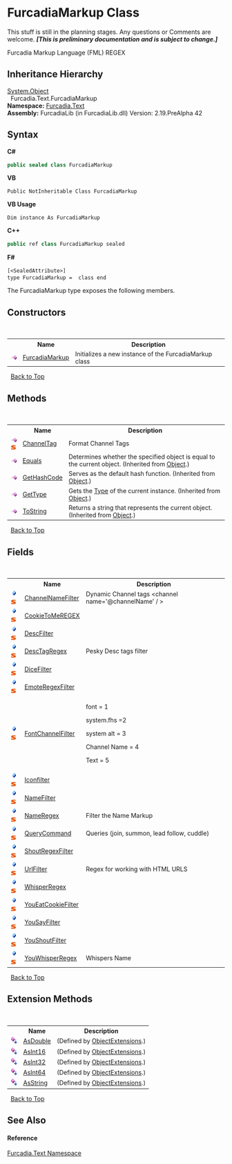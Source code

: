 # FurcadiaMarkup Class
This stuff is still in the planning stages. Any questions or Comments are welcome. _**\[This is preliminary documentation and is subject to change.\]**_

Furcadia Markup Language (FML) REGEX


## Inheritance Hierarchy
<a href="http://msdn2.microsoft.com/en-us/library/e5kfa45b" target="_blank">System.Object</a><br />&nbsp;&nbsp;Furcadia.Text.FurcadiaMarkup<br />
**Namespace:**&nbsp;<a href="N_Furcadia_Text">Furcadia.Text</a><br />**Assembly:**&nbsp;FurcadiaLib (in FurcadiaLib.dll) Version: 2.19.PreAlpha 42

## Syntax

**C#**<br />
``` C#
public sealed class FurcadiaMarkup
```

**VB**<br />
``` VB
Public NotInheritable Class FurcadiaMarkup
```

**VB Usage**<br />
``` VB Usage
Dim instance As FurcadiaMarkup
```

**C++**<br />
``` C++
public ref class FurcadiaMarkup sealed
```

**F#**<br />
``` F#
[<SealedAttribute>]
type FurcadiaMarkup =  class end
```

The FurcadiaMarkup type exposes the following members.


## Constructors
&nbsp;<table><tr><th></th><th>Name</th><th>Description</th></tr><tr><td>![Public method](media/pubmethod.gif "Public method")</td><td><a href="M_Furcadia_Text_FurcadiaMarkup__ctor">FurcadiaMarkup</a></td><td>
Initializes a new instance of the FurcadiaMarkup class</td></tr></table>&nbsp;
<a href="#furcadiamarkup-class">Back to Top</a>

## Methods
&nbsp;<table><tr><th></th><th>Name</th><th>Description</th></tr><tr><td>![Public method](media/pubmethod.gif "Public method")![Static member](media/static.gif "Static member")</td><td><a href="M_Furcadia_Text_FurcadiaMarkup_ChannelTag">ChannelTag</a></td><td>
Format Channel Tags 
<channel name='@channelname' /></td></tr><tr><td>![Public method](media/pubmethod.gif "Public method")</td><td><a href="http://msdn2.microsoft.com/en-us/library/bsc2ak47" target="_blank">Equals</a></td><td>
Determines whether the specified object is equal to the current object.
 (Inherited from <a href="http://msdn2.microsoft.com/en-us/library/e5kfa45b" target="_blank">Object</a>.)</td></tr><tr><td>![Public method](media/pubmethod.gif "Public method")</td><td><a href="http://msdn2.microsoft.com/en-us/library/zdee4b3y" target="_blank">GetHashCode</a></td><td>
Serves as the default hash function.
 (Inherited from <a href="http://msdn2.microsoft.com/en-us/library/e5kfa45b" target="_blank">Object</a>.)</td></tr><tr><td>![Public method](media/pubmethod.gif "Public method")</td><td><a href="http://msdn2.microsoft.com/en-us/library/dfwy45w9" target="_blank">GetType</a></td><td>
Gets the <a href="http://msdn2.microsoft.com/en-us/library/42892f65" target="_blank">Type</a> of the current instance.
 (Inherited from <a href="http://msdn2.microsoft.com/en-us/library/e5kfa45b" target="_blank">Object</a>.)</td></tr><tr><td>![Public method](media/pubmethod.gif "Public method")</td><td><a href="http://msdn2.microsoft.com/en-us/library/7bxwbwt2" target="_blank">ToString</a></td><td>
Returns a string that represents the current object.
 (Inherited from <a href="http://msdn2.microsoft.com/en-us/library/e5kfa45b" target="_blank">Object</a>.)</td></tr></table>&nbsp;
<a href="#furcadiamarkup-class">Back to Top</a>

## Fields
&nbsp;<table><tr><th></th><th>Name</th><th>Description</th></tr><tr><td>![Public field](media/pubfield.gif "Public field")![Static member](media/static.gif "Static member")</td><td><a href="F_Furcadia_Text_FurcadiaMarkup_ChannelNameFilter">ChannelNameFilter</a></td><td>
Dynamic Channel tags 
<channel name='@channelName' / ></td></tr><tr><td>![Public field](media/pubfield.gif "Public field")![Static member](media/static.gif "Static member")</td><td><a href="F_Furcadia_Text_FurcadiaMarkup_CookieToMeREGEX">CookieToMeREGEX</a></td><td></td></tr><tr><td>![Public field](media/pubfield.gif "Public field")![Static member](media/static.gif "Static member")</td><td><a href="F_Furcadia_Text_FurcadiaMarkup_DescFilter">DescFilter</a></td><td></td></tr><tr><td>![Public field](media/pubfield.gif "Public field")![Static member](media/static.gif "Static member")</td><td><a href="F_Furcadia_Text_FurcadiaMarkup_DescTagRegex">DescTagRegex</a></td><td>
Pesky Desc tags filter</td></tr><tr><td>![Public field](media/pubfield.gif "Public field")![Static member](media/static.gif "Static member")</td><td><a href="F_Furcadia_Text_FurcadiaMarkup_DiceFilter">DiceFilter</a></td><td></td></tr><tr><td>![Public field](media/pubfield.gif "Public field")![Static member](media/static.gif "Static member")</td><td><a href="F_Furcadia_Text_FurcadiaMarkup_EmoteRegexFilter">EmoteRegexFilter</a></td><td></td></tr><tr><td>![Public field](media/pubfield.gif "Public field")![Static member](media/static.gif "Static member")</td><td><a href="F_Furcadia_Text_FurcadiaMarkup_FontChannelFilter">FontChannelFilter</a></td><td>


 font = 1 

 system.fhs =2 

 system alt = 3 

 Channel Name = 4 

 Text = 5</td></tr><tr><td>![Public field](media/pubfield.gif "Public field")![Static member](media/static.gif "Static member")</td><td><a href="F_Furcadia_Text_FurcadiaMarkup_Iconfilter">Iconfilter</a></td><td></td></tr><tr><td>![Public field](media/pubfield.gif "Public field")![Static member](media/static.gif "Static member")</td><td><a href="F_Furcadia_Text_FurcadiaMarkup_NameFilter">NameFilter</a></td><td></td></tr><tr><td>![Public field](media/pubfield.gif "Public field")![Static member](media/static.gif "Static member")</td><td><a href="F_Furcadia_Text_FurcadiaMarkup_NameRegex">NameRegex</a></td><td>
Filter the Name Markup</td></tr><tr><td>![Public field](media/pubfield.gif "Public field")![Static member](media/static.gif "Static member")</td><td><a href="F_Furcadia_Text_FurcadiaMarkup_QueryCommand">QueryCommand</a></td><td>
Queries (join, summon, lead follow, cuddle)</td></tr><tr><td>![Public field](media/pubfield.gif "Public field")![Static member](media/static.gif "Static member")</td><td><a href="F_Furcadia_Text_FurcadiaMarkup_ShoutRegexFilter">ShoutRegexFilter</a></td><td /></tr><tr><td>![Public field](media/pubfield.gif "Public field")![Static member](media/static.gif "Static member")</td><td><a href="F_Furcadia_Text_FurcadiaMarkup_UrlFilter">UrlFilter</a></td><td>
Regex for working with HTML URLS</td></tr><tr><td>![Public field](media/pubfield.gif "Public field")![Static member](media/static.gif "Static member")</td><td><a href="F_Furcadia_Text_FurcadiaMarkup_WhisperRegex">WhisperRegex</a></td><td></td></tr><tr><td>![Public field](media/pubfield.gif "Public field")![Static member](media/static.gif "Static member")</td><td><a href="F_Furcadia_Text_FurcadiaMarkup_YouEatCookieFilter">YouEatCookieFilter</a></td><td /></tr><tr><td>![Public field](media/pubfield.gif "Public field")![Static member](media/static.gif "Static member")</td><td><a href="F_Furcadia_Text_FurcadiaMarkup_YouSayFilter">YouSayFilter</a></td><td></td></tr><tr><td>![Public field](media/pubfield.gif "Public field")![Static member](media/static.gif "Static member")</td><td><a href="F_Furcadia_Text_FurcadiaMarkup_YouShoutFilter">YouShoutFilter</a></td><td /></tr><tr><td>![Public field](media/pubfield.gif "Public field")![Static member](media/static.gif "Static member")</td><td><a href="F_Furcadia_Text_FurcadiaMarkup_YouWhisperRegex">YouWhisperRegex</a></td><td>
Whispers Name</td></tr></table>&nbsp;
<a href="#furcadiamarkup-class">Back to Top</a>

## Extension Methods
&nbsp;<table><tr><th></th><th>Name</th><th>Description</th></tr><tr><td>![Public Extension Method](media/pubextension.gif "Public Extension Method")</td><td><a href="M_Furcadia_Extensions_ObjectExtensions_AsDouble">AsDouble</a></td><td> (Defined by <a href="T_Furcadia_Extensions_ObjectExtensions">ObjectExtensions</a>.)</td></tr><tr><td>![Public Extension Method](media/pubextension.gif "Public Extension Method")</td><td><a href="M_Furcadia_Extensions_ObjectExtensions_AsInt16">AsInt16</a></td><td> (Defined by <a href="T_Furcadia_Extensions_ObjectExtensions">ObjectExtensions</a>.)</td></tr><tr><td>![Public Extension Method](media/pubextension.gif "Public Extension Method")</td><td><a href="M_Furcadia_Extensions_ObjectExtensions_AsInt32">AsInt32</a></td><td> (Defined by <a href="T_Furcadia_Extensions_ObjectExtensions">ObjectExtensions</a>.)</td></tr><tr><td>![Public Extension Method](media/pubextension.gif "Public Extension Method")</td><td><a href="M_Furcadia_Extensions_ObjectExtensions_AsInt64">AsInt64</a></td><td> (Defined by <a href="T_Furcadia_Extensions_ObjectExtensions">ObjectExtensions</a>.)</td></tr><tr><td>![Public Extension Method](media/pubextension.gif "Public Extension Method")</td><td><a href="M_Furcadia_Extensions_ObjectExtensions_AsString">AsString</a></td><td> (Defined by <a href="T_Furcadia_Extensions_ObjectExtensions">ObjectExtensions</a>.)</td></tr></table>&nbsp;
<a href="#furcadiamarkup-class">Back to Top</a>

## See Also


#### Reference
<a href="N_Furcadia_Text">Furcadia.Text Namespace</a><br />